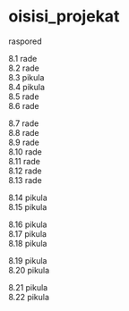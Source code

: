 # oisisi_projekat  

raspored  
  
8.1	  rade  
8.2	  rade  
8.3	  pikula  
8.4	  pikula  
8.5	  rade  
8.6	  rade  
  
8.7	  rade  
8.8	  rade  
8.9   rade  
8.10  rade  
8.11	rade  
8.12	rade  
8.13	rade  
  
8.14	pikula  
8.15	pikula  
  
8.16	pikula  
8.17	pikula  
8.18	pikula  
  
8.19	pikula  
8.20	pikula  
  
8.21	pikula  
8.22	pikula  
